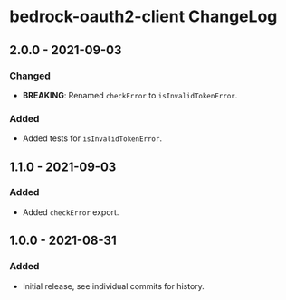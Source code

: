 # bedrock-oauth2-client ChangeLog

## 2.0.0 - 2021-09-03

### Changed
- **BREAKING**: Renamed `checkError` to `isInvalidTokenError`.

### Added
- Added tests for `isInvalidTokenError`.


## 1.1.0 - 2021-09-03

### Added
- Added `checkError` export.

## 1.0.0 - 2021-08-31

### Added
- Initial release, see individual commits for history.
